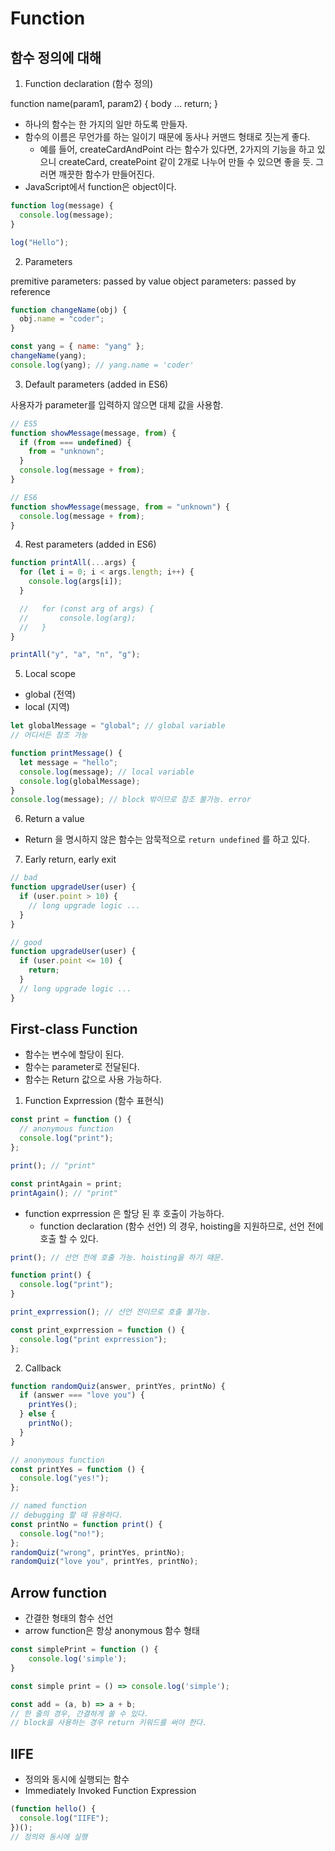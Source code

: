# Function

## 함수 정의에 대해

1. Function declaration (함수 정의)

function name(param1, param2) { body ... return; }

- 하나의 함수는 한 가지의 일만 하도록 만들자.
- 함수의 이름은 무언가를 하는 일이기 때문에 동사나 커맨드 형태로 짓는게 좋다.
  - 예를 들어, createCardAndPoint 라는 함수가 있다면, 2가지의 기능을 하고 있으니 createCard, createPoint 같이 2개로 나누어 만들 수 있으면 좋을 듯. 그러면 깨끗한 함수가 만들어진다.
- JavaScript에서 function은 object이다.

```javascript
function log(message) {
  console.log(message);
}

log("Hello");
```

2. Parameters

premitive parameters: passed by value
object parameters: passed by reference

```javascript
function changeName(obj) {
  obj.name = "coder";
}

const yang = { name: "yang" };
changeName(yang);
console.log(yang); // yang.name = 'coder'
```

3. Default parameters (added in ES6)

사용자가 parameter를 입력하지 않으면 대체 값을 사용함.

```javascript
// ES5
function showMessage(message, from) {
  if (from === undefined) {
    from = "unknown";
  }
  console.log(message + from);
}

// ES6
function showMessage(message, from = "unknown") {
  console.log(message + from);
}
```

4. Rest parameters (added in ES6)

```javascript
function printAll(...args) {
  for (let i = 0; i < args.length; i++) {
    console.log(args[i]);
  }

  //   for (const arg of args) {
  //       console.log(arg);
  //   }
}

printAll("y", "a", "n", "g");
```

5. Local scope

- global (전역)
- local (지역)

```javascript
let globalMessage = "global"; // global variable
// 어디서든 참조 가능

function printMessage() {
  let message = "hello";
  console.log(message); // local variable
  console.log(globalMessage);
}
console.log(message); // block 밖이므로 참조 불가능. error
```

6. Return a value

- Return 을 명시하지 않은 함수는 암묵적으로 `return undefined` 를 하고 있다.

7. Early return, early exit

```javascript
// bad
function upgradeUser(user) {
  if (user.point > 10) {
    // long upgrade logic ...
  }
}

// good
function upgradeUser(user) {
  if (user.point <= 10) {
    return;
  }
  // long upgrade logic ...
}
```

## First-class Function

- 함수는 변수에 할당이 된다.
- 함수는 parameter로 전달된다.
- 함수는 Return 값으로 사용 가능하다.

1. Function Exprression (함수 표현식)

```javascript
const print = function () {
  // anonymous function
  console.log("print");
};

print(); // "print"

const printAgain = print;
printAgain(); // "print"
```

- function exprression 은 할당 된 후 호출이 가능하다.
  - function declaration (함수 선언) 의 경우, hoisting을 지원하므로, 선언 전에 호출 할 수 있다.

```javascript
print(); // 선언 전에 호출 가능. hoisting을 하기 때문.

function print() {
  console.log("print");
}

print_exprression(); // 선언 전이므로 호출 불가능.

const print_exprression = function () {
  console.log("print exprression");
};
```

2. Callback

```javascript
function randomQuiz(answer, printYes, printNo) {
  if (answer === "love you") {
    printYes();
  } else {
    printNo();
  }
}

// anonymous function
const printYes = function () {
  console.log("yes!");
};

// named function
// debugging 할 때 유용하다.
const printNo = function print() {
  console.log("no!");
};
randomQuiz("wrong", printYes, printNo);
randomQuiz("love you", printYes, printNo);
```

## Arrow function

- 간결한 형태의 함수 선언
- arrow function은 항상 anonymous 함수 형태

```javascript
const simplePrint = function () {
    console.log('simple');
}

const simple print = () => console.log('simple');

const add = (a, b) => a + b;
// 한 줄의 경우, 간결하게 쓸 수 있다.
// block을 사용하는 경우 return 키워드를 써야 한다.
```

## IIFE

- 정의와 동시에 실행되는 함수
- Immediately Invoked Function Expression

```javascript
(function hello() {
  console.log("IIFE");
})();
// 정의와 동시에 실행
```
